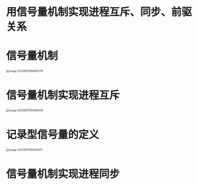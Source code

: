 # 用信号量机制实现进程互斥、同步、前驱关系



# 信号量机制

<img src="https://cvp.oss-cn-shanghai.aliyuncs.com/picgo/202308110846827.png" alt="image-20230811084655710" style="zoom:50%;" />



# 信号量机制实现进程互斥

<img src="https://cvp.oss-cn-shanghai.aliyuncs.com/picgo/202308111103656.png" alt="image-20230811110346439" style="zoom:50%;" />



# 记录型信号量的定义

<img src="https://cvp.oss-cn-shanghai.aliyuncs.com/picgo/202308111500223.png" alt="image-20230811150029175" style="zoom:50%;" />



# 信号量机制实现进程同步